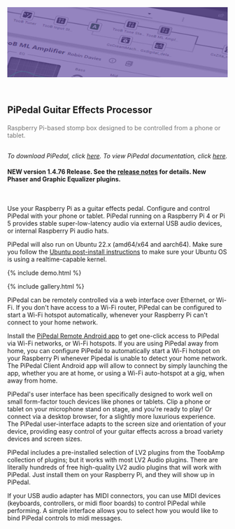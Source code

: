 <div style="position: relative">
  <img src="img/pipedal.png" style="width: 100%; height: 160px;object-fit: cover"/>
</div>

<h2 style="line-height: 1em; padding-top: 32px; padding-bottom: 4px">PiPedal Guitar Effects Processor</h2>
<p style="padding-top: 0px; opacity: 0.6; padding-bottom: 16px">Raspberry Pi-based stomp box designed to be controlled from a phone or tablet.</p>

_To download PiPedal, click [*here*](download.md). 
To view PiPedal documentation, click [*here*](Documentation.md)._

#### NEW version 1.4.76 Release. See the [release notes](https://rerdavies.github.io/pipedal/ReleaseNotes) for details. New Phaser and Graphic Equalizer plugins.

&nbsp;

Use your Raspberry Pi as a guitar effects pedal. Configure and control PiPedal with your phone or tablet.
PiPedal running on a Raspberry Pi 4 or Pi 5 provides stable super-low-latency audio via external USB audio devices, or internal Raspberry Pi audio hats.

PiPedal will also run on Ubuntu 22.x (amd64/x64 and aarch64). Make sure you follow the [Ubuntu post-install 
instructions](https://rerdavies.github.io/pipedal/Configuring.html) to make sure your Ubuntu OS is using a  realtime-capable kernel.


{% include demo.html %}

{% include gallery.html %}

PiPedal can be remotely controlled via a web interface over Ethernet, or Wi-Fi. If you don't have access to a Wi-Fi router, PiPedal can be configured to 
start a Wi-Fi hotspot automatically, whenever your Raspberry Pi can't connect to your home network.

Install the [PiPedal Remote Android app](https://play.google.com/store/apps/details?id=com.twoplay.pipedal) to get one-click access to PiPedal via Wi-Fi networks, or Wi-Fi hotspots. If you are using PiPedal away from home, you can configure PiPedal to automatically start a Wi-Fi hotspot on your Raspberry Pi 
whenever Pipedal is unable to detect your home network. The PiPedal Client Android app will allow to connect by simply launching the app, whether you are at home, or using a Wi-Fi auto-hotspot at a gig, when away from home.

PiPedal's user interface has been specifically designed to work well on small form-factor touch devices like phones or tablets. Clip a phone or tablet on your microphone stand on stage, and you're ready to play! Or connect via a desktop browser, for a slightly more luxurious experience. The PiPedal user-interface adapts to the screen size and orientation of your device, providing easy control of your guitar effects across a broad variety devices and screen sizes.

PiPedal includes a pre-installed selection of LV2 plugins from the ToobAmp collection of plugins; but it works with most LV2 Audio plugins. There are literally hundreds of free high-quality LV2 audio plugins that will work with PiPedal. Just install them on your Raspberry Pi, and they will show up in PiPedal.  

If your USB audio adapter has MIDI connectors, you can use MIDI devices (keyboards, controllers, or midi floor boards) to control PiPedal while performing. A simple interface allows you to select how you would like to bind PiPedal controls to midi messages. 





